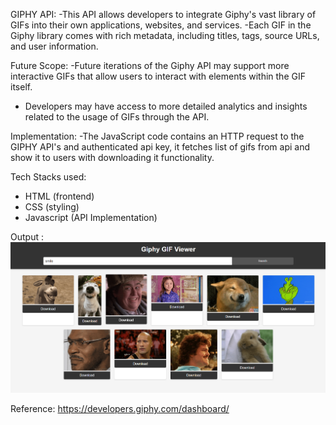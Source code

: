 GIPHY API:
-This API allows developers to integrate Giphy's vast library of GIFs into their own applications, websites, and services.
-Each GIF in the Giphy library comes with rich metadata, including titles, tags, source URLs, and user information.

Future Scope:
-Future iterations of the Giphy API may support more interactive GIFs that allow users to interact with elements within the GIF itself. 
- Developers may have access to more detailed analytics and insights related to the usage of GIFs through the API.

Implementation:
-The JavaScript code contains an HTTP request to the GIPHY API's and authenticated api key, it fetches list of gifs from api and show it to users with downloading it functionality.

Tech Stacks used:
 - HTML (frontend)
 - CSS (styling)
 - Javascript (API Implementation)

Output :
![Output](image.png)

Reference:
https://developers.giphy.com/dashboard/